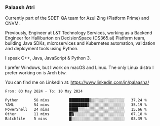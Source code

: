 ### Palaash Atri

Currently part of the SDET-QA team for Azul Zing (Platform Prime) and CNVM. 

Previously, Engineer at L&T Technology Services, working as a Backend Engineer for Halliburton on DecisionSpace (DS365.ai) Platform team, building Java SDKs, microservices and Kubernetes automation, validation and deployment tools using Python.

I speak C++, Java, JavaScript & Python 3.

I prefer Windows, but I work on macOS and Linux. The only Linux distro I prefer working on is Arch btw.

You can find me on LinkedIn at: https://www.linkedin.com/in/palaasha/

<!--START_SECTION:waka-->

```txt
From: 03 May 2024 - To: 10 May 2024

Python       58 mins         █████████▒░░░░░░░░░░░░░░░   37.24 %
YAML         54 mins         ████████▓░░░░░░░░░░░░░░░░   35.19 %
PowerShell   24 mins         ████░░░░░░░░░░░░░░░░░░░░░   15.66 %
Other        11 mins         █▓░░░░░░░░░░░░░░░░░░░░░░░   07.18 %
Batchfile    5 mins          █░░░░░░░░░░░░░░░░░░░░░░░░   03.39 %
```

<!--END_SECTION:waka-->
